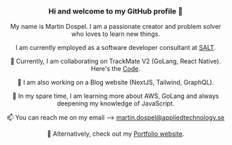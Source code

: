 <div align="center">

### Hi and welcome to my GitHub profile 👋

My name is Martin Dospel. I am a passionate creator and problem solver who loves to learn new things. 

I am currently employed as a software developer consultant at [SALT](https://www.salt.dev/sv-SE). 

🔭 Currently, I am collaborating on TrackMate V2 (GoLang, React Native). Here's the [Code](https://github.com/sayedmurtaza24/trackmatev2). 
  
🔭 I am also working on a Blog website (NextJS, Tailwind, GraphQL). 

🌱 In my spare time, I am learning more about AWS, GoLang and always deepening my knowledge of JavaScript. 

📫 You can reach me on my email --> martin.dospel@appliedtechnology.se

💫 Alternatively, check out my [Portfolio website](https://martindospel.netlify.app/).

</div>

